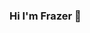 ### Hi I'm Frazer 👋

<!--
**frazermills/frazermills** is a ✨ _special_ ✨ repository because its `README.md` (this file) appears on your GitHub profile.

Here are some ideas to get you started:

- 🔭 I’m currently working on a brainfuck compiler, and a recreation of Conway's game of life
- 🌱 I’m currently learning C++ and Vim
- 👯 I’m looking to collaborate on almost anything
- 🤔 I’m looking for help with brainfuck
- 💬 Ask me about ...
- 📫 How to reach me: [here](https://github.com/frazermills/frazermills/issues)
- 😄 Pronouns: he/him
- ⚡ Fun fact: I can solve a rubik's cube in under a minute
-->
